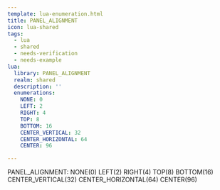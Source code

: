 ```yaml
---
template: lua-enumeration.html
title: PANEL_ALIGNMENT
icon: lua-shared
tags:
  - lua
  - shared
  - needs-verification
  - needs-example
lua:
  library: PANEL_ALIGNMENT
  realm: shared
  description: ''
  enumerations:
    NONE: 0
    LEFT: 2
    RIGHT: 4
    TOP: 8
    BOTTOM: 16
    CENTER_VERTICAL: 32
    CENTER_HORIZONTAL: 64
    CENTER: 96

---
```


<div class="lua__search__keywords">
PANEL_ALIGNMENT: NONE(0) LEFT(2) RIGHT(4) TOP(8) BOTTOM(16) CENTER_VERTICAL(32) CENTER_HORIZONTAL(64) CENTER(96)
</div>
